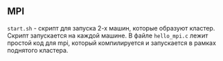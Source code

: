 ## MPI 

`start.sh` - скрипт для запуска 2-х машин, которые образуют кластер. Скрипт запускается на каждой машине.
В файле `hello_mpi.c` лежит простой код для mpi, который компилируется и запускается в рамках поднятого кластера.
